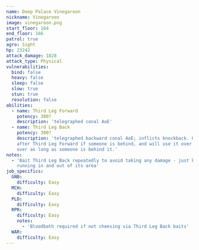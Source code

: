 ```yaml
---
name: Deep Palace Vinegaroon
nickname: Vinegaroon
image: vinegaroon.png
start_floor: 164
end_floor: 166
patrol: true
agro: Sight
hp: 23242
attack_damage: 1828
attack_type: Physical
vulnerabilities:
  bind: false
  heavy: false
  sleep: false
  slow: true
  stun: true
  resolution: false
abilities:
  - name: Third Leg Forward
    potency: 300?
    description: 'telegraphed conal AoE'
  - name: Third Leg Back
    potency: 300?
    description: 'telegraphed backward conal AoE; inflicts knockback. Used
    after Third Leg Forward if someone is behind, and will use it over and
    over as long as someone is behind it.'
notes:
  - 'Bait Third Leg Back repeatedly to avoid taking any damage - just keep
    running in and out of its area'
job_specifics:
  GNB:
    difficulty: Easy
  MCH:
    difficulty: Easy
  PLD:
    difficulty: Easy
  RPR:
    difficulty: Easy
    notes:
      - 'Bloodbath required if not cheesing via Third Leg Back baits'
  WAR:
    difficulty: Easy
---
```

